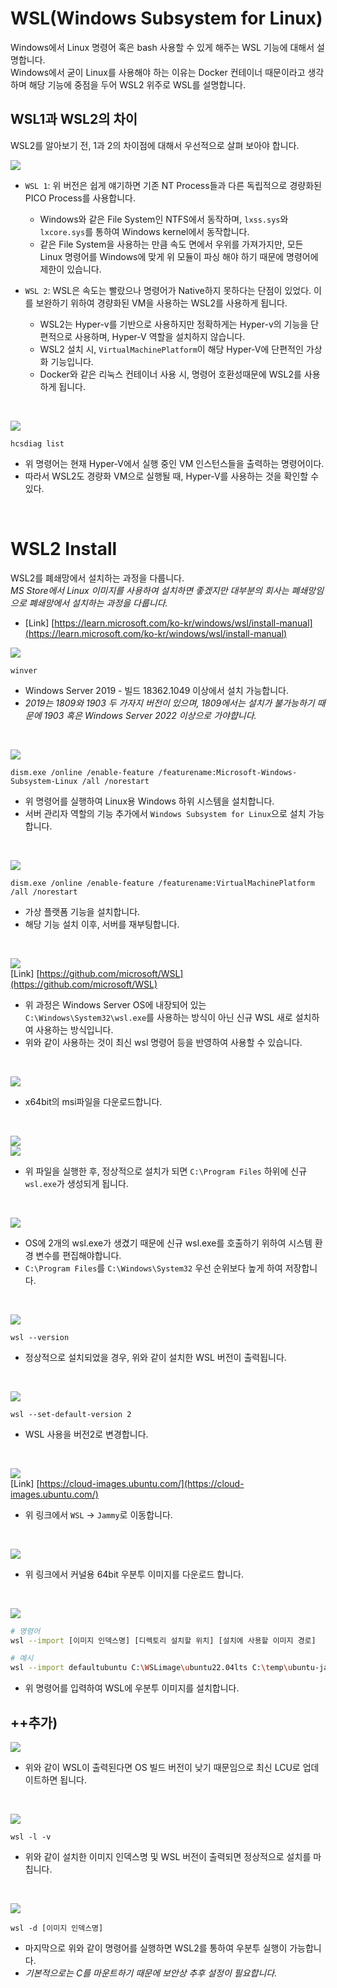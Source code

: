 # WSL(Windows Subsystem for Linux)

Windows에서 Linux 명령어 혹은 bash 사용할 수 있게 해주는 WSL 기능에 대해서 설명합니다.  
Windows에서 굳이 Linux를 사용해야 하는 이유는 Docker 컨테이너 때문이라고 생각하며 해당 기능에 중점을 두어 WSL2 위주로 WSL를 설명합니다.  

## WSL1과 WSL2의 차이
WSL2를 알아보기 전, 1과 2의 차이점에 대해서 우선적으로 살펴 보아야 합니다.  

![](./MD_Images/16_01001.jpg)
* `WSL 1`: 위 버전은 쉽게 얘기하면 기존 NT Process들과 다른 독립적으로 경량화된 PICO Process를 사용합니다.
    * Windows와 같은 File System인 NTFS에서 동작하며, `lxss.sys`와 `lxcore.sys`를 통하여 Windows kernel에서 동작합니다.
    * 같은 File System을 사용하는 만큼 속도 면에서 우위를 가져가지만, 모든 Linux 명령어를 Windows에 맞게 위 모듈이 파싱 해야 하기 때문에 명령어에 제한이 있습니다.

* `WSL 2`: WSL은 속도는 빨랐으나 명령어가 Native하지 못하다는 단점이 있었다. 이를 보완하기 위하여 경량화된 VM을 사용하는 WSL2를 사용하게 됩니다.
    * WSL2는 Hyper-v를 기반으로 사용하지만 정확하게는 Hyper-v의 기능을 단편적으로 사용하며, Hyper-V 역할을 설치하지 않습니다.
    * WSL2 설치 시, `VirtualMachinePlatform`이 해당 Hyper-V에 단편적인 가상화 기능입니다.
    * Docker와 같은 리눅스 컨테이너 사용 시, 명령어 호환성때문에 WSL2를 사용하게 됩니다.

<br>

![](./MD_Images/16_01002.jpg)
```
hcsdiag list
```
* 위 명령어는 현재 Hyper-V에서 실행 중인 VM 인스턴스들을 출력하는 명령어이다.
* 따라서 WSL2도 경량화 VM으로 실행될 때, Hyper-V를 사용하는 것을 확인할 수 있다.

<br>

# WSL2 Install
WSL2를 폐쇄망에서 설치하는 과정을 다룹니다.  
_MS Store에서 Linux 이미지를 사용하여 설치하면 좋겠지만 대부분의 회사는 폐쇄망임으로 폐쇄망에서 설치하는 과정을 다룹니다._
* [Link] [https://learn.microsoft.com/ko-kr/windows/wsl/install-manual](https://learn.microsoft.com/ko-kr/windows/wsl/install-manual)

![](./MD_Images/16_02001.jpg)
```
winver
```
* Windows Server 2019 - 빌드 18362.1049 이상에서 설치 가능합니다.
* _2019는 1809와 1903 두 가자지 버전이 있으며, 1809에서는 설치가 불가능하기 때문에 1903 혹은 Windows Server 2022 이상으로 가야햡니다._

<br>

![](./MD_Images/16_02002.jpg)
```
dism.exe /online /enable-feature /featurename:Microsoft-Windows-Subsystem-Linux /all /norestart
```
* 위 명령어를 실행하여 Linux용 Windows 하위 시스템을 설치합니다.
* 서버 관리자 역할의 기능 추가에서 `Windows Subsystem for Linux`으로 설치 가능합니다.

<br>

![](./MD_Images/16_02003.jpg)
```
dism.exe /online /enable-feature /featurename:VirtualMachinePlatform /all /norestart
```
* 가상 플랫폼 기능을 설치합니다.
* 해당 기능 설치 이후, 서버를 재부팅합니다.

<br>

![](./MD_Images/16_02004.jpg)  
[Link] [https://github.com/microsoft/WSL](https://github.com/microsoft/WSL)

* 위 과정은 Windows Server OS에 내장되어 있는 `C:\Windows\System32\wsl.exe`를 사용하는 방식이 아닌 신규 WSL 새로 설치하여 사용하는 방식입니다.
* 위와 같이 사용하는 것이 최신 wsl 명령어 등을 반영하여 사용할 수 있습니다.

<br>

![](./MD_Images/16_02005.jpg)
* x64bit의 msi파일을 다운로드합니다.

<br>

![](./MD_Images/16_02006.jpg)  
![](./MD_Images/16_02007.jpg)
* 위 파일을 실행한 후, 정상적으로 설치가 되면 `C:\Program Files` 하위에 신규 `wsl.exe`가 생성되게 됩니다.

<br>

![](./MD_Images/16_02008.jpg)
* OS에 2개의 wsl.exe가 생겼기 때문에 신규 wsl.exe를 호출하기 위하여 시스템 환경 변수를 편집해야합니다.
* `C:\Program Files`를 `C:\Windows\System32` 우선 순위보다 높게 하여 저장합니다.

<br>

![](./MD_Images/16_02009.jpg)
```
wsl --version
```
* 정상적으로 설치되었을 경우, 위와 같이 설치한 WSL 버전이 출력됩니다.

<br>

![](./MD_Images/16_02010.jpg)
```
wsl --set-default-version 2
```
* WSL 사용을 버전2로 변경합니다.

<br>

![](./MD_Images/16_02011.jpg)  
[Link] [https://cloud-images.ubuntu.com/](https://cloud-images.ubuntu.com/)
* 위 링크에서 `WSL` -> `Jammy`로 이동합니다.

<br>

![](./MD_Images/16_02012.jpg)  
* 위 링크에서 커널용 64bit 우분투 이미지를 다운로드 합니다.

<br>

![](./MD_Images/16_02013.jpg)
```bash
# 명령어
wsl --import [이미지 인덱스명] [디렉토리 설치할 위치] [설치에 사용할 이미지 경로]

# 예시
wsl --import defaultubuntu C:\WSLimage\ubuntu22.04lts C:\temp\ubuntu-jammy-wsl-amd64-ubuntu22.04lts.rootfs.tar.gz
```
* 위 명령어를 입력하여 WSL에 우분투 이미지를 설치합니다.


## ++추가)

![](./MD_Images/16_02014.jpg)
* 위와 같이 WSL이 출력된다면 OS 빌드 버전이 낮기 때문임으로 최신 LCU로 업데이트하면 됩니다.

<br>

![](./MD_Images/16_02015.jpg)
```
wsl -l -v
```
* 위와 같이 설치한 이미지 인덱스명 및 WSL 버전이 출력되면 정상적으로 설치를 마칩니다.

<br>

![](./MD_Images/16_02016.jpg)
```
wsl -d [이미지 인덱스명]
```
* 마지막으로 위와 같이 명령어를 실행하면 WSL2를 통하여 우분투 실행이 가능합니다.
* _기본적으로는 C를 마운트하기 때문에 보안상 추후 설정이 필요합니다._